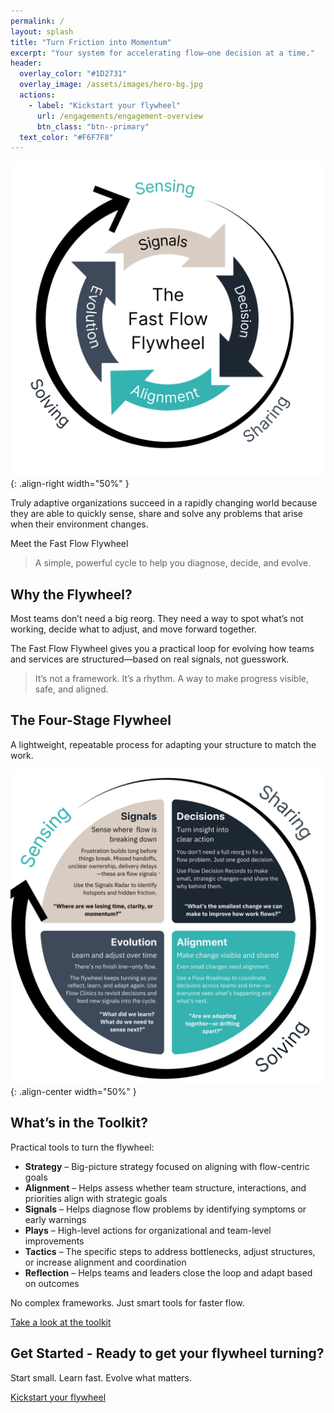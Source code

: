 ```yaml
---
permalink: /
layout: splash
title: "Turn Friction into Momentum"
excerpt: "Your system for accelerating flow—one decision at a time."
header:
  overlay_color: "#1D2731"
  overlay_image: /assets/images/hero-bg.jpg
  actions:
    - label: "Kickstart your flywheel"
      url: /engagements/engagement-overview
      btn_class: "btn--primary"
  text_color: "#F6F7F8"
---
```


![Fast Flow Flywheel](/assets/images/fast-flow-flywheel-white-bg.png){: .align-right width="50%" }

Truly adaptive organizations succeed in a rapidly changing world because they are able to quickly sense, share and solve any problems that arise when their environment changes.

Meet the Fast Flow Flywheel

> A simple, powerful cycle to help you diagnose, decide, and evolve.

## Why the Flywheel?

Most teams don’t need a big reorg.
They need a way to spot what’s not working, decide what to adjust, and move forward together.

The Fast Flow Flywheel gives you a practical loop for evolving how teams and services are structured—based on real signals, not guesswork.

> It’s not a framework. It’s a rhythm. A way to make progress visible, safe, and aligned.

## The Four-Stage Flywheel

A lightweight, repeatable process for adapting your structure to match the work.

![Fast Flow Flywheel](/assets/images/flywheel-stages.png){: .align-center width="50%" }

## What’s in the Toolkit?

Practical tools to turn the flywheel:

- **Strategy** – Big-picture strategy focused on aligning with flow-centric goals
- **Alignment** – Helps assess whether team structure, interactions, and priorities align with strategic goals
- **Signals** – Helps diagnose flow problems by identifying symptoms or early warnings
- **Plays** – High-level actions for organizational and team-level improvements
- **Tactics** – The specific steps to address bottlenecks, adjust structures, or increase alignment and coordination
- **Reflection** – Helps teams and leaders close the loop and adapt based on outcomes

No complex frameworks. Just smart tools for faster flow.

[Take a look at the toolkit](/toolkit/toolkit-overview)

## Get Started - Ready to get your flywheel turning?

Start small. Learn fast. Evolve what matters.

[Kickstart your flywheel](/engagements/engagement-overview)
